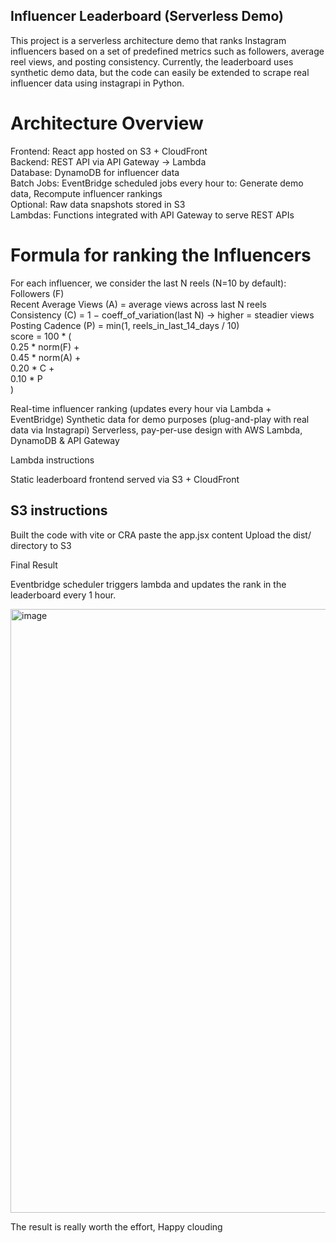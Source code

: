 ##  Influencer Leaderboard (Serverless Demo)

This project is a serverless architecture demo that ranks Instagram influencers based on a set of predefined metrics such as followers, average reel views, and posting consistency.
Currently, the leaderboard uses synthetic demo data, but the code can easily be extended to scrape real influencer data using instagrapi in Python.

# Architecture Overview
Frontend: React app hosted on S3 + CloudFront  
Backend: REST API via API Gateway → Lambda  
Database: DynamoDB for influencer data  
Batch Jobs: EventBridge scheduled jobs every hour to:  Generate demo data, Recompute influencer rankings  
Optional: Raw data snapshots stored in S3  
Lambdas: Functions integrated with API Gateway to serve REST APIs  

# Formula for ranking the Influencers  
For each influencer, we consider the last N reels (N=10 by default):  
Followers (F)  
Recent Average Views (A) = average views across last N reels  
Consistency (C) = 1 − coeff_of_variation(last N) → higher = steadier views  
Posting Cadence (P) = min(1, reels_in_last_14_days / 10)  
score = 100 * (   
  0.25 * norm(F) +  
  0.45 * norm(A) +  
  0.20 * C +  
  0.10 * P  
)  

Real-time influencer ranking (updates every hour via Lambda + EventBridge)
Synthetic data for demo purposes (plug-and-play with real data via Instagrapi)
Serverless, pay-per-use design with AWS Lambda, DynamoDB & API Gateway

Lambda instructions



Static leaderboard frontend served via S3 + CloudFront

## S3 instructions

Built the code with vite or CRA 
paste the app.jsx content 
Upload the dist/ directory to S3

Final Result

Eventbridge scheduler triggers lambda and updates the rank in the leaderboard every 1 hour.

<img width="1845" height="966" alt="image" src="https://github.com/user-attachments/assets/9a378cb6-1861-4dbf-a319-404930d70cf9" />



  The result is really worth the effort, Happy clouding

